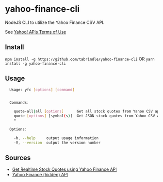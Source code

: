 # yahoo-finance-cli

NodeJS CLI to utilize the Yahoo Finance CSV API.

See [Yahoo! APIs Terms of Use](https://developer.yahoo.com/terms/)

## Install

`npm install -g https://github.com/tabrindle/yahoo-finance-cli`
OR
`yarn install -g yahoo-finance-cli `

## Usage

```sh
  Usage: yfc [options] [command]


  Commands:

    quote-all|all [options]      Get all stock quotes from Yahoo CSV api on NASDAQ
    quote [options] [symbol(s)]  Get JSON stock quotes from Yahoo CSV api
    *                          

  Options:

    -h, --help     output usage information
    -V, --version  output the version number
```

## Sources

- [Get Realtime Stock Quotes using Yahoo Finance API](http://meumobi.github.io/stocks%20apis/2016/03/13/get-realtime-stock-quotes-yahoo-finance-api.html)
- [Yahoo Finance (hidden) API](https://greenido.wordpress.com/2009/12/22/work-like-a-pro-with-yahoo-finance-hidden-api/)
